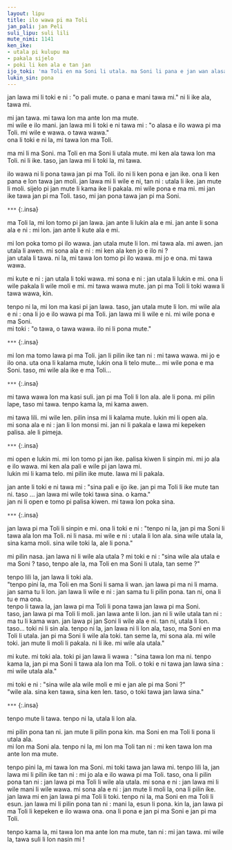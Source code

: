 ```yaml
---
layout: lipu
title: ilo wawa pi ma Toli
jan_pali: jan Peli
suli_lipu: suli lili
mute_nimi: 1141
ken_ike:
- utala pi kulupu ma
- pakala sijelo
- poki li ken ala e tan jan
ijo_toki: 'ma Toli en ma Soni li utala. ma Soni li pana e jan wan alasa tawa jan Toli. taso ike li kama...'
lukin_sin: pona
---
```


<style>
  .insa {
  text-align:center;
}
</style>


jan lawa mi li toki e ni : "o pali mute. o pana e mani tawa mi." ni li ike ala, tawa mi.  

mi jan tawa. mi tawa lon ma ante lon ma mute.   
mi wile e ilo mani. jan lawa mi li toki e ni tawa mi : "o alasa e ilo wawa pi ma Toli. mi wile e wawa. o tawa wawa."  
ona li toki e ni la, mi tawa lon ma Toli.  

ma mi li ma Soni. ma Toli en ma Soni li utala mute. mi ken ala tawa lon ma Toli. ni li ike. taso, jan lawa mi li toki la, mi tawa.  

ilo wawa ni li pona tawa jan pi ma Toli. ilo ni li ken pona e jan ike. ona li ken pana e lon tawa jan moli. jan lawa mi li wile e ni, tan ni : utala li ike. jan mute li moli. sijelo pi jan mute li kama ike li pakala. mi wile pona e ma mi. mi jan ike tawa jan pi ma Toli. taso, mi jan pona tawa jan pi ma Soni.  

 `***`
 {:.insa}

ma Toli la, mi lon tomo pi jan lawa. jan ante li lukin ala e mi. jan ante li sona ala e ni : mi lon. jan ante li kute ala e mi.  
 
mi lon poka tomo pi ilo wawa. jan utala mute li lon. mi tawa ala. mi awen. jan utala li awen. mi sona ala e ni : mi ken ala ken jo e ilo ni ?  
jan utala li tawa. ni la, mi tawa lon tomo pi ilo wawa. mi jo e ona. mi tawa wawa.  

mi kute e ni : jan utala li toki wawa. mi sona e ni : jan utala li lukin e mi. ona li wile pakala li wile moli e mi. mi tawa wawa mute. jan pi ma Toli li toki wawa li tawa wawa, kin.  

tenpo ni la, mi lon ma kasi pi jan lawa. taso, jan utala mute li lon. mi wile ala e ni : ona li jo e ilo wawa pi ma Toli. jan lawa mi li wile e ni. mi wile pona e ma Soni.   
mi toki : "o tawa, o tawa wawa. ilo ni li pona mute." 


 `***`
 {:.insa}


mi lon ma tomo lawa pi ma Toli. jan li pilin ike tan ni : mi tawa wawa. mi jo e ilo ona. uta ona li kalama mute, lukin ona li telo mute... mi wile pona e ma Soni. taso, mi wile ala ike e ma Toli... 

 `***`
 {:.insa}

mi tawa wawa lon ma kasi suli. jan pi ma Toli li lon ala. ale li pona. mi pilin lape, taso mi tawa. tenpo kama la, mi kama awen. 


mi tawa lili. mi wile len. pilin insa mi li kalama mute. lukin mi li open ala.   
mi sona ala e ni : jan li lon monsi mi. jan ni li  pakala e lawa mi kepeken palisa. ale li pimeja.  

 

 `***`
 {:.insa}

mi open e lukin mi. mi lon tomo pi jan ike. palisa kiwen li sinpin mi. mi jo ala e ilo wawa. mi ken ala pali e wile pi jan lawa mi.   
lukin mi li kama telo. mi pilin ike mute. lawa mi li pakala.  

jan ante li toki e ni tawa mi : "sina pali e ijo ike. jan pi ma Toli li ike mute tan ni. taso ... jan lawa mi wile toki tawa sina. o kama."   
jan ni li open e tomo pi palisa kiwen. mi tawa lon poka sina.  

 

 `***`
 {:.insa}

 

jan lawa pi ma Toli li sinpin e mi. ona li toki e ni : "tenpo ni la, jan pi ma Soni li tawa ala lon ma Toli. ni li nasa. mi wile e ni : utala li lon ala. sina wile utala la, sina kama moli. sina wile toki la, ale li pona." 

mi pilin nasa. jan lawa ni li wile ala utala ? mi toki e ni : "sina wile ala utala e ma Soni ? taso, tenpo ale la, ma Toli en ma Soni li utala, tan seme ?" 

tenpo lili la, jan lawa li toki ala.    
"tenpo pini la, ma Toli en ma Soni li sama li wan. jan lawa pi ma ni li mama. jan sama tu li lon. jan lawa li wile e ni : jan sama tu li pilin pona. tan ni, ona li tu e ma ona.    
tenpo li tawa la, jan lawa pi ma Toli li pona tawa jan lawa pi ma Soni.    
taso, jan lawa pi ma Toli li moli. jan lawa ante li lon. jan ni li wile utala tan ni : ma tu li kama wan. jan lawa pi jan Soni li wile ala e ni. tan ni, utala li lon. taso... toki ni li sin ala. tenpo ni la, jan lawa ni li lon ala, taso, ma Soni en ma Toli li utala. jan pi ma Soni li wile ala toki. tan seme la, mi sona ala. mi wile toki. jan mute li moli li pakala. ni li ike. mi wile ala utala." 


mi kute. mi toki ala. toki pi jan lawa li wawa : "sina tawa lon ma ni. tenpo kama la, jan pi ma Soni li tawa ala lon ma Toli. o toki e ni tawa jan lawa sina : mi wile utala ala." 

mi toki e ni : "sina wile ala wile moli e mi e jan ale pi ma Soni ?"    
"wile ala. sina ken tawa, sina ken len. taso, o toki tawa jan lawa sina."  

 

 `***`
 {:.insa}

 

tenpo mute li tawa. tenpo ni la, utala li lon ala.  

mi pilin pona tan ni. jan mute li pilin pona kin. ma Soni en ma Toli li pona li utala ala.  
mi lon ma Soni ala. tenpo ni la, mi lon ma Toli tan ni : mi ken tawa lon ma ante lon ma mute.  

tenpo pini la, mi tawa lon ma Soni. mi toki tawa jan lawa mi. tenpo lili la, jan lawa mi li pilin ike tan ni : mi jo ala e ilo wawa pi ma Toli. taso, ona li pilin pona tan ni : jan lawa pi ma Toli li wile ala utala. mi sona e ni : jan lawa mi li wile mani li wile wawa. mi sona ala e ni : jan mute li moli la, ona li pilin ike. jan lawa mi en jan lawa pi ma Toli li toki. tenpo ni la, ma Soni en ma Toli li esun. jan lawa mi li pilin pona tan ni : mani la, esun li pona. kin la, jan lawa pi ma Toli li kepeken e ilo wawa ona. ona li pona e jan pi ma Soni e jan pi ma Toli. 

tenpo kama la, mi tawa lon ma ante lon ma mute, tan ni : mi jan tawa. mi wile la, tawa suli li lon nasin mi ! 